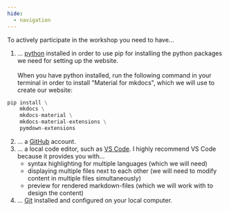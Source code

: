 ```yaml
---
hide:
  - navigation
---
```


To actively participate in the workshop you need to have...

1. ... [python] installed in order to use pip for installing the python packages we need for setting up the website.<br><br>
When you have python installed, run the following command in your terminal in order to install "Material for mkdocs", which we will use to create our website:
```py linenums="1"
pip install \
    mkdocs \
    mkdocs-material \
    mkdocs-material-extensions \
    pymdown-extensions 
```
2. ... a [GitHub] account.
3. ... a local code editor, such as [VS Code]. I highly recommend VS Code because it provides you with... 
    - syntax highlighting for multiple languages (which we will need)
    - displaying multiple files next to each other (we will need to modify content in multiple files simultaneously)
    - preview for rendered markdown-files (which we will work with to design the content)
4. ... [Git] installed and configured on your local computer. 




[python]: https://www.python.org/
[GitHub]: https://github.com/
[VS Code]: https://code.visualstudio.com/
[Git]: https://git-scm.com/book/en/v2/Getting-Started-Installing-Git